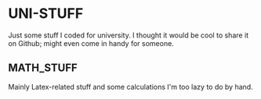 # UNI-STUFF

Just some stuff I coded for university. I thought it would be cool to share it on Github; might even come in handy for someone.

## MATH_STUFF
Mainly Latex-related stuff and some calculations I'm too lazy to do by hand.

